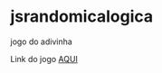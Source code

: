 # jsrandomicalogica
jogo do adivinha

Link do jogo [AQUI](https://sergioribeiro7820.github.io/jsrandomicalogica/)

